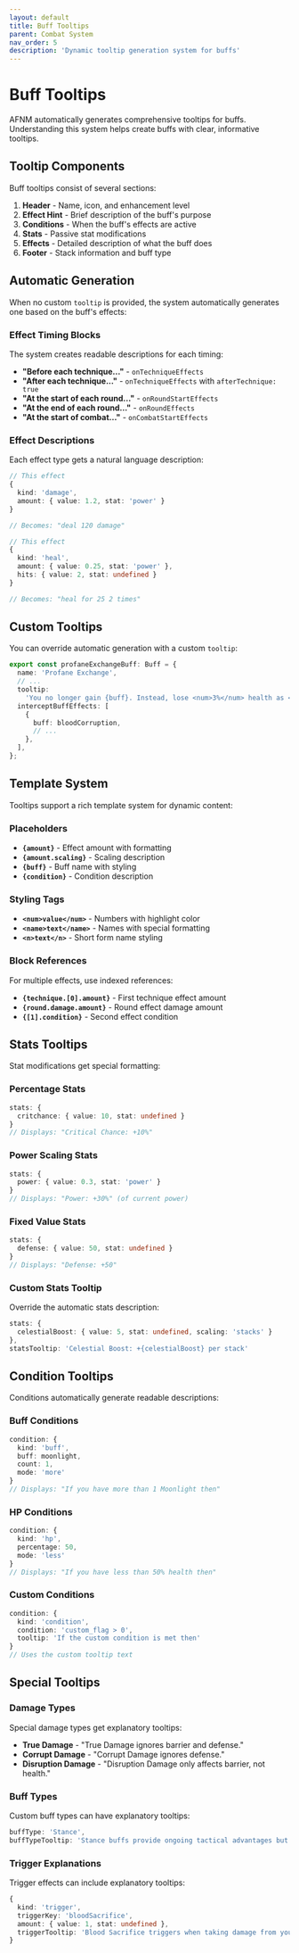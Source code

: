 ```yaml
---
layout: default
title: Buff Tooltips
parent: Combat System
nav_order: 5
description: 'Dynamic tooltip generation system for buffs'
---
```


# Buff Tooltips

AFNM automatically generates comprehensive tooltips for buffs. Understanding this system helps create buffs with clear, informative tooltips.

## Tooltip Components

Buff tooltips consist of several sections:

1. **Header** - Name, icon, and enhancement level
2. **Effect Hint** - Brief description of the buff's purpose
3. **Conditions** - When the buff's effects are active
4. **Stats** - Passive stat modifications
5. **Effects** - Detailed description of what the buff does
6. **Footer** - Stack information and buff type

## Automatic Generation

When no custom `tooltip` is provided, the system automatically generates one based on the buff's effects:

### Effect Timing Blocks

The system creates readable descriptions for each timing:

- **"Before each technique..."** - `onTechniqueEffects`
- **"After each technique..."** - `onTechniqueEffects` with `afterTechnique: true`
- **"At the start of each round..."** - `onRoundStartEffects`
- **"At the end of each round..."** - `onRoundEffects`
- **"At the start of combat..."** - `onCombatStartEffects`

### Effect Descriptions

Each effect type gets a natural language description:

```typescript
// This effect
{
  kind: 'damage',
  amount: { value: 1.2, stat: 'power' }
}

// Becomes: "deal 120 damage"
```

```typescript
// This effect
{
  kind: 'heal',
  amount: { value: 0.25, stat: 'power' },
  hits: { value: 2, stat: undefined }
}

// Becomes: "heal for 25 2 times"
```

## Custom Tooltips

You can override automatic generation with a custom `tooltip`:

```typescript
export const profaneExchangeBuff: Buff = {
  name: 'Profane Exchange',
  // ...
  tooltip:
    'You no longer gain {buff}. Instead, lose <num>3%</num> health as <name>True Damage</name> per stack you would have gained.',
  interceptBuffEffects: [
    {
      buff: bloodCorruption,
      // ...
    },
  ],
};
```

## Template System

Tooltips support a rich template system for dynamic content:

### Placeholders

- **`{amount}`** - Effect amount with formatting
- **`{amount.scaling}`** - Scaling description
- **`{buff}`** - Buff name with styling
- **`{condition}`** - Condition description

### Styling Tags

- **`<num>value</num>`** - Numbers with highlight color
- **`<name>text</name>`** - Names with special formatting
- **`<n>text</n>`** - Short form name styling

### Block References

For multiple effects, use indexed references:

- **`{technique.[0].amount}`** - First technique effect amount
- **`{round.damage.amount}`** - Round effect damage amount
- **`{[1].condition}`** - Second effect condition

## Stats Tooltips

Stat modifications get special formatting:

### Percentage Stats

```typescript
stats: {
  critchance: { value: 10, stat: undefined }
}
// Displays: "Critical Chance: +10%"
```

### Power Scaling Stats

```typescript
stats: {
  power: { value: 0.3, stat: 'power' }
}
// Displays: "Power: +30%" (of current power)
```

### Fixed Value Stats

```typescript
stats: {
  defense: { value: 50, stat: undefined }
}
// Displays: "Defense: +50"
```

### Custom Stats Tooltip

Override the automatic stats description:

```typescript
stats: {
  celestialBoost: { value: 5, stat: undefined, scaling: 'stacks' }
},
statsTooltip: 'Celestial Boost: +{celestialBoost} per stack'
```

## Condition Tooltips

Conditions automatically generate readable descriptions:

### Buff Conditions

```typescript
condition: {
  kind: 'buff',
  buff: moonlight,
  count: 1,
  mode: 'more'
}
// Displays: "If you have more than 1 Moonlight then"
```

### HP Conditions

```typescript
condition: {
  kind: 'hp',
  percentage: 50,
  mode: 'less'
}
// Displays: "If you have less than 50% health then"
```

### Custom Conditions

```typescript
condition: {
  kind: 'condition',
  condition: 'custom_flag > 0',
  tooltip: 'If the custom condition is met then'
}
// Uses the custom tooltip text
```

## Special Tooltips

### Damage Types

Special damage types get explanatory tooltips:

- **True Damage** - "True Damage ignores barrier and defense."
- **Corrupt Damage** - "Corrupt Damage ignores defense."
- **Disruption Damage** - "Disruption Damage only affects barrier, not health."

### Buff Types

Custom buff types can have explanatory tooltips:

```typescript
buffType: 'Stance',
buffTypeTooltip: 'Stance buffs provide ongoing tactical advantages but can be disrupted by certain effects.'
```

### Trigger Explanations

Trigger effects can include explanatory tooltips:

```typescript
{
  kind: 'trigger',
  triggerKey: 'bloodSacrifice',
  amount: { value: 1, stat: undefined },
  triggerTooltip: 'Blood Sacrifice triggers when taking damage from your own techniques.'
}
```
